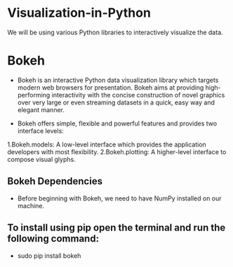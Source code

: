# Visualization-in-Python
We will be using various Python libraries to interactively visualize the data.

# Bokeh
- Bokeh is an interactive Python data visualization library which targets modern web browsers for presentation. Bokeh aims at providing high-performing interactivity with the concise construction of novel graphics over very large or even streaming datasets in a quick, easy way and elegant manner.

- Bokeh offers simple, flexible and powerful features and provides two interface levels:

1.Bokeh.models: A low-level interface which provides the application developers with most flexibility.
2.Bokeh.plotting: A higher-level interface to compose visual glyphs.

## Bokeh Dependencies
- Before beginning with Bokeh, we need to have NumPy installed on our machine.

## To install using pip open the terminal and run the following command:

- sudo pip install bokeh
